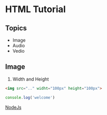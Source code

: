 # HTML Tutorial

## Topics
- Image
- Audio
- Vedio

## Image
1. Width and Height

``` html
<img src=".." widht="100px" height="100px">
```

``` javascript
console.log('welcome')
```

[NodeJs]((https://github.com/nodejs/node))